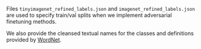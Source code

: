 Files `tinyimagenet_refined_labels.json` and `imagenet_refined_labels.json` are used to specify train/val splits when we implement adversarial finetuning methods. 

We also provide the cleansed textual names for the classes and definitions provided by [WordNet](https://wordnet.princeton.edu/).
